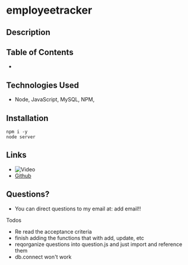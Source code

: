# employeetracker

## Description

## Table of Contents
- 

## Technologies Used
- Node, JavaScript, MySQL, NPM, 

## Installation
```
npm i -y
node server
```

## Links
- ![Video]()
- [Github]()

## Questions?
- You can direct questions to my email at: add email!!


Todos
- Re read the acceptance criteria
- finish adding the functions that with add, update, etc
- reqorganize questions into question.js and just import and reference them
- db.connect won't work



